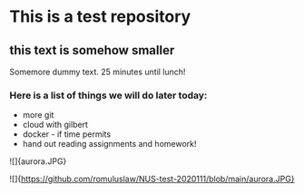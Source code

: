 # This is a test repository

## this text is somehow smaller 

Somemore dummy text. 25 minutes until lunch!

### Here is a list of things we will do later today:

* more git
* cloud with gilbert
* docker - if time permits 
* hand out reading assignments and homework!

![]{aurora.JPG}

![]{https://github.com/romuluslaw/NUS-test-2020111/blob/main/aurora.JPG}
